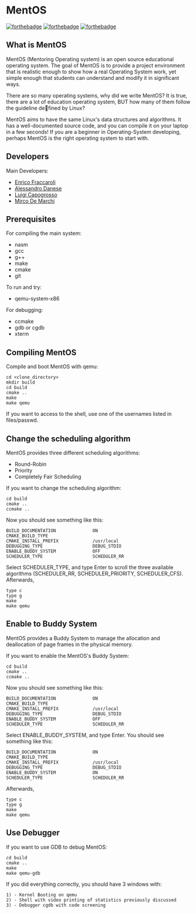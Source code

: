 MentOS
======

[![forthebadge](https://forthebadge.com/images/badges/built-with-love.svg)](https://forthebadge.com)
[![forthebadge](https://forthebadge.com/images/badges/made-with-c.svg)](https://forthebadge.com)
[![forthebadge](https://forthebadge.com/images/badges/for-you.svg)](https://forthebadge.com)

What is MentOS
-----------------

MentOS (Mentoring Operating system) is an open source educational operating
system.
The goal of MentOS is to provide a project environment that is realistic
enough to show how a real Operating System work, yet simple enough that
students can understand and modify it in significant ways.

There are so many operating systems, why did we write MentOS?
It is true, there are a lot of education operating system, BUT
how many of them follow the guideline defined by Linux?

MentOS aims to have the same Linux's data structures and algorithms. It
has a well-documented source code, and you can compile it on your laptop
in a few seconds!
If you are a beginner in Operating-System developing, perhaps MentOS is the
right operating system to start with.


Developers
----------------
Main Developers:

 * [Enrico Fraccaroli](https://github.com/Galfurian)
 * [Alessandro Danese](https://github.com/alessandroDanese88)
 * [Luigi Capogrosso](https://github.com/luigicapogrosso)
 * [Mirco De Marchi](https://github.com/mircodemarchi)

Prerequisites
-----------------
For compiling the main system:

 * nasm
 * gcc
 * g++
 * make
 * cmake
 * git

To run and try:

 * qemu-system-x86

For debugging:

 * ccmake
 * gdb or cgdb
 * xterm

Compiling MentOS
-----------------
Compile and boot MentOS with qemu:

```
cd <clone_directory>
mkdir build
cd build
cmake ..
make
make qemu
```

If you want to access to the shell, use one of the usernames listed in files/passwd.

Change the scheduling algorithm
-----------------

MentOS provides three different scheduling algorithms:

* Round-Robin
* Priority
* Completely Fair Scheduling

If you want to change the scheduling algorithm:
```
cd build
cmake ..
ccmake ..
```

Now you should see something like this:

```
BUILD_DOCUMENTATION              ON
CMAKE_BUILD_TYPE
CMAKE_INSTALL_PREFIX             /usr/local
DEBUGGING_TYPE                   DEBUG_STDIO
ENABLE_BUDDY_SYSTEM              OFF
SCHEDULER_TYPE                   SCHEDULER_RR
```

Select SCHEDULER_TYPE, and type Enter to scroll the three available algorithms
(SCHEDULER_RR, SCHEDULER_PRIORITY, SCHEDULER_CFS).
Afterwards,
```
type c
type g
make
make qemu
```

Enable to Buddy System
-----------------

MentOS provides a Buddy System to manage the allocation and deallocation of
page frames in the physical memory.

If you want to enable the MentOS's Buddy System:
```
cd build
cmake ..
ccmake ..
```

Now you should see something like this:

```
BUILD_DOCUMENTATION              ON
CMAKE_BUILD_TYPE
CMAKE_INSTALL_PREFIX             /usr/local
DEBUGGING_TYPE                   DEBUG_STDIO
ENABLE_BUDDY_SYSTEM              OFF
SCHEDULER_TYPE                   SCHEDULER_RR
```

Select ENABLE_BUDDY_SYSTEM, and type Enter.
You should see something like this:
```
BUILD_DOCUMENTATION              ON
CMAKE_BUILD_TYPE
CMAKE_INSTALL_PREFIX             /usr/local
DEBUGGING_TYPE                   DEBUG_STDIO
ENABLE_BUDDY_SYSTEM              ON
SCHEDULER_TYPE                   SCHEDULER_RR
```

Afterwards,
```
type c
type g
make
make qemu
```

Use Debugger
-----------------
If you want to use GDB to debug MentOS:
```
cd build
cmake ..
make
make qemu-gdb
```

If you did everything correctly, you should have 3 windows with:
```
1) - Kernel Booting on qemu
2) - Shell with video printing of statistics previously discussed
3) - Debugger cgdb with code screening
```
